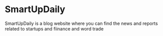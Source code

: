 # SmartUpDaily
SmartUpDaily is a blog website where you can find the news and reports related to startups and fiinance and word trade
